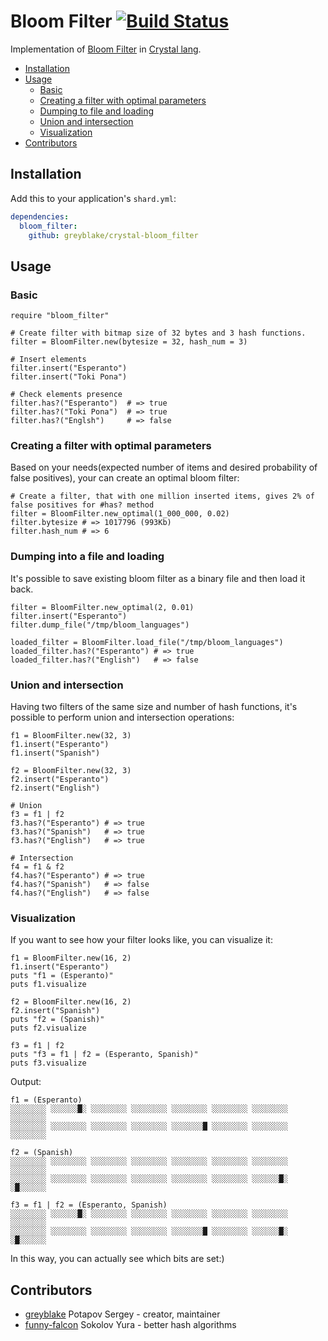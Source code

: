 # Bloom Filter [![Build Status](https://travis-ci.org/greyblake/crystal-bloom_filter.svg?branch=master)](https://travis-ci.org/greyblake/crystal-bloom_filter)

Implementation of [Bloom Filter](https://en.wikipedia.org/wiki/Bloom_filter) in [Crystal lang](http://crystal-lang.org/).

* [Installation](#installation)
* [Usage](#usage)
  * [Basic](#basic)
  * [Creating a filter with optimal parameters](#creating-a-filter-with-optimal-parameters)
  * [Dumping to file and loading](#dumping-into-a-file-and-loading)
  * [Union and intersection](#union-and-intersection)
  * [Visualization](#visualization)
* [Contributors](#contributors)


## Installation

Add this to your application's `shard.yml`:

```yaml
dependencies:
  bloom_filter:
    github: greyblake/crystal-bloom_filter
```

## Usage

### Basic

```crystal
require "bloom_filter"

# Create filter with bitmap size of 32 bytes and 3 hash functions.
filter = BloomFilter.new(bytesize = 32, hash_num = 3)

# Insert elements
filter.insert("Esperanto")
filter.insert("Toki Pona")

# Check elements presence
filter.has?("Esperanto")  # => true
filter.has?("Toki Pona")  # => true
filter.has?("Englsh")     # => false
```

### Creating a filter with optimal parameters

Based on your needs(expected number of items and desired probability of false positives),
your can create an optimal bloom filter:

```crystal
# Create a filter, that with one million inserted items, gives 2% of false positives for #has? method
filter = BloomFilter.new_optimal(1_000_000, 0.02)
filter.bytesize # => 1017796 (993Kb)
filter.hash_num # => 6
```

### Dumping into a file and loading

It's possible to save existing bloom filter as a binary file and then load it back.

```crystal
filter = BloomFilter.new_optimal(2, 0.01)
filter.insert("Esperanto")
filter.dump_file("/tmp/bloom_languages")

loaded_filter = BloomFilter.load_file("/tmp/bloom_languages")
loaded_filter.has?("Esperanto") # => true
loaded_filter.has?("English")   # => false
```

### Union and intersection
Having two filters of the same size and number of hash functions, it's possible
to perform union and intersection operations:

```crystal
f1 = BloomFilter.new(32, 3)
f1.insert("Esperanto")
f1.insert("Spanish")

f2 = BloomFilter.new(32, 3)
f2.insert("Esperanto")
f2.insert("English")

# Union
f3 = f1 | f2
f3.has?("Esperanto") # => true
f3.has?("Spanish")   # => true
f3.has?("English")   # => true

# Intersection
f4 = f1 & f2
f4.has?("Esperanto") # => true
f4.has?("Spanish")   # => false
f4.has?("English")   # => false
```

### Visualization

If you want to see how your filter looks like, you can visualize it:

```crystal
f1 = BloomFilter.new(16, 2)
f1.insert("Esperanto")
puts "f1 = (Esperanto)"
puts f1.visualize

f2 = BloomFilter.new(16, 2)
f2.insert("Spanish")
puts "f2 = (Spanish)"
puts f2.visualize

f3 = f1 | f2
puts "f3 = f1 | f2 = (Esperanto, Spanish)"
puts f3.visualize
```

Output:
```
f1 = (Esperanto)
░░░░░░░░ ░░░░░░█░ ░░░░░░░░ ░░░░░░░░ ░░░░░░░░ ░░░░░░░░ ░░░░░░░░ ░░░░░░░░
░░░░░░░░ ░░░░░░░░ ░░░░░░░░ ░░░░░░░░ ░░░░░░░█ ░░░░░░░░ ░░░░░░░░ ░░░░░░░░

f2 = (Spanish)
░░░░░░░░ ░░░░░░░░ ░░░░░░░░ ░░░░░░░░ ░░░░░░░░ ░░░░░░░░ ░░░░░░░░ ░░░░░░░░
░░░░░░░░ ░░░░░░░░ ░░░░░░░░ ░░░░░░░░ ░░░░░░░░ ░░░░░░░░ ░░░░░░█░ ░█░░░░░░

f3 = f1 | f2 = (Esperanto, Spanish)
░░░░░░░░ ░░░░░░█░ ░░░░░░░░ ░░░░░░░░ ░░░░░░░░ ░░░░░░░░ ░░░░░░░░ ░░░░░░░░
░░░░░░░░ ░░░░░░░░ ░░░░░░░░ ░░░░░░░░ ░░░░░░░█ ░░░░░░░░ ░░░░░░█░ ░█░░░░░░
```
In this way, you can actually see which bits are set:)

## Contributors

- [greyblake](https://github.com/greyblake) Potapov Sergey - creator, maintainer
- [funny-falcon](https://github.com/funny-falcon) Sokolov Yura - better hash algorithms
